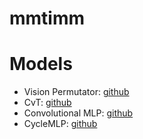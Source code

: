 # mmtimm

# Models
- Vision Permutator: [github](https://github.com/Andrew-Qibin/VisionPermutator)
- CvT: [github](https://github.com/microsoft/CvT)
- Convolutional MLP: [github](https://github.com/SHI-Labs/Convolutional-MLPs)
- CycleMLP: [github](https://github.com/ShoufaChen/CycleMLP)
